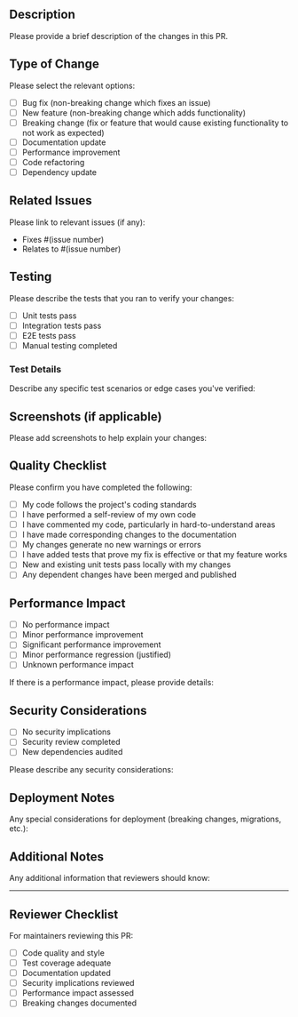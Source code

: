 ## Description

Please provide a brief description of the changes in this PR.

## Type of Change

Please select the relevant options:

- [ ] Bug fix (non-breaking change which fixes an issue)
- [ ] New feature (non-breaking change which adds functionality)
- [ ] Breaking change (fix or feature that would cause existing functionality to not work as expected)
- [ ] Documentation update
- [ ] Performance improvement
- [ ] Code refactoring
- [ ] Dependency update

## Related Issues

Please link to relevant issues (if any):

- Fixes #(issue number)
- Relates to #(issue number)

## Testing

Please describe the tests that you ran to verify your changes:

- [ ] Unit tests pass
- [ ] Integration tests pass
- [ ] E2E tests pass
- [ ] Manual testing completed

### Test Details

Describe any specific test scenarios or edge cases you've verified:

## Screenshots (if applicable)

Please add screenshots to help explain your changes:

## Quality Checklist

Please confirm you have completed the following:

- [ ] My code follows the project's coding standards
- [ ] I have performed a self-review of my own code
- [ ] I have commented my code, particularly in hard-to-understand areas
- [ ] I have made corresponding changes to the documentation
- [ ] My changes generate no new warnings or errors
- [ ] I have added tests that prove my fix is effective or that my feature works
- [ ] New and existing unit tests pass locally with my changes
- [ ] Any dependent changes have been merged and published

## Performance Impact

- [ ] No performance impact
- [ ] Minor performance improvement
- [ ] Significant performance improvement
- [ ] Minor performance regression (justified)
- [ ] Unknown performance impact

If there is a performance impact, please provide details:

## Security Considerations

- [ ] No security implications
- [ ] Security review completed
- [ ] New dependencies audited

Please describe any security considerations:

## Deployment Notes

Any special considerations for deployment (breaking changes, migrations, etc.):

## Additional Notes

Any additional information that reviewers should know:

---

## Reviewer Checklist

For maintainers reviewing this PR:

- [ ] Code quality and style
- [ ] Test coverage adequate
- [ ] Documentation updated
- [ ] Security implications reviewed
- [ ] Performance impact assessed
- [ ] Breaking changes documented
